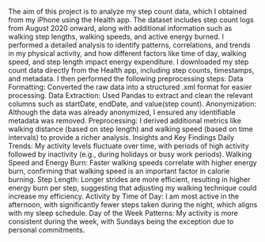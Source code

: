 The aim of this project is to analyze my step count data, which I obtained from my iPhone using the Health app. The dataset includes step count logs from August 2020 onward, along with additional information such as walking step lengths, walking speeds, and active energy burned. I performed a detailed analysis to identify patterns, correlations, and trends in my physical activity, and how different factors like time of day, walking speed, and step length impact energy expenditure.
I downloaded my step count data directly from the Health app, including step counts, timestamps, and metadata. I then performed the following preprocessing steps:
Data Formatting: Converted the raw data into a structured .xml format for easier processing.
Data Extraction: Used Pandas to extract and clean the relevant columns such as startDate, endDate, and value(step count).
Anonymization: Although the data was already anonymized, I ensured any identifiable metadata was removed.
Preprocessing: I derived additional metrics like walking distance (based on step length) and walking speed (based on time intervals) to provide a richer analysis.
Insights and Key Findings
Daily Trends: My activity levels fluctuate over time, with periods of high activity followed by inactivity (e.g., during holidays or busy work periods).
Walking Speed and Energy Burn: Faster walking speeds correlate with higher energy burn, confirming that walking speed is an important factor in calorie burning.
Step Length: Longer strides are more efficient, resulting in higher energy burn per step, suggesting that adjusting my walking technique could increase my efficiency.
Activity by Time of Day: I am most active in the afternoon, with significantly fewer steps taken during the night, which aligns with my sleep schedule.
Day of the Week Patterns: My activity is more consistent during the week, with Sundays being the exception due to personal commitments.

